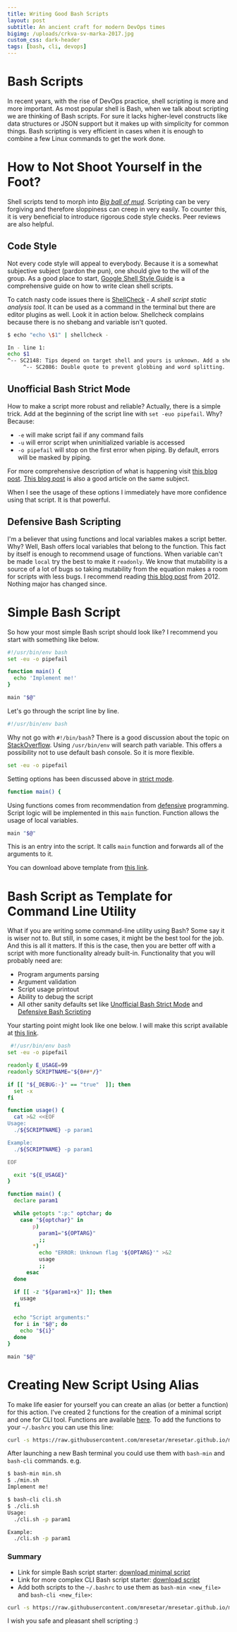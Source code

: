 ```yaml
---
title: Writing Good Bash Scripts
layout: post
subtitle: An ancient craft for modern DevOps times
bigimg: /uploads/crkva-sv-marka-2017.jpg
custom_css: dark-header
tags: [bash, cli, devops]
---
```


# Bash Scripts

In recent years, with the rise of DevOps practice, shell scripting is more and more important.
As most popular shell is Bash, when we talk about scripting we are thinking of Bash scripts.
For sure it lacks higher-level constructs like data structures or JSON support but it makes up with simplicity for
common things.
Bash scripting is very efficient in cases when it is enough to combine a few Linux commands to get the work done.

# How to Not Shoot Yourself in the Foot?

Shell scripts tend to morph into [_Big ball of mud_](https://en.wikipedia.org/wiki/Big_ball_of_mud).
Scripting can be very forgiving and therefore sloppiness can creep in very easily. To counter this, it is very
beneficial to introduce rigorous code style checks. Peer reviews are also helpful.

## Code Style

Not every code style will appeal to everybody. Because it is a somewhat subjective subject (pardon the pun), one should
give to the will of the group. As a good place to start, [Google Shell Style Guide](http://google.github.io/styleguide/shellguide.html)
is a comprehensive guide on how to write clean shell scripts.

To catch nasty code issues there is [ShellCheck](https://github.com/koalaman/shellcheck) -
_A shell script static analysis tool_. It can be used as a command in the terminal but there are editor plugins as well.
Look it in action below. Shellcheck complains because there is no shebang and variable isn't quoted.

```bash
$ echo "echo \$1" | shellcheck -

In - line 1:
echo $1
^-- SC2148: Tips depend on target shell and yours is unknown. Add a shebang.
     ^-- SC2086: Double quote to prevent globbing and word splitting.
```
<a name="strict-mode"></a>
## Unofficial Bash Strict Mode

How to make a script more robust and reliable? Actually, there is a simple trick. Add at the beginning of the script line
with `set -euo pipefail`. Why? Because:
 - `-e` will make script fail if any command fails
 - `-u` will error script when uninitialized variable is accessed
 - `-o pipefail` will stop on the first error when piping. By default, errors will be masked by piping.

For more comprehensive description of what is happening visit [this blog post](http://redsymbol.net/articles/unofficial-bash-strict-mode/).
[This blog post](https://sipb.mit.edu/doc/safe-shell/) is also a good article on the same subject.

When I see the usage of these options I immediately have more confidence using that script. It is that powerful.

<a name="defensive"></a>
## Defensive Bash Scripting

I'm a believer that using functions and local variables makes a script better. Why? Well, Bash offers local variables that
belong to the function. This fact by itself is enough to recommend usage of functions. When variable can't be made `local`
try the best to make it `readonly`. We know that mutability is a source of a lot of bugs so taking mutability from
the equation makes a room for scripts with less bugs.
I recommend reading [this blog post](http://kfirlavi.herokuapp.com/blog/2012/11/14/defensive-bash-programming/) from
2012\. Nothing major has changed since.

# Simple Bash Script

So how your most simple Bash script should look like? I recommend you start with something like below.

```bash
#!/usr/bin/env bash
set -eu -o pipefail

function main() {
  echo 'Implement me!'
}

main "$@"
```

Let's go through the script line by line.

```bash
#!/usr/bin/env bash
```

Why not go with `#!/bin/bash`? There is a good discussion about the topic on [StackOverflow](https://stackoverflow.com/questions/21612980/why-is-usr-bin-env-bash-superior-to-bin-bash/21613044). Using `/usr/bin/env` will search path variable.
This offers a possibility not to use default bash console. So it is more flexible.

```bash
set -eu -o pipefail
```

Setting options has been discussed above in [strict mode](#strict-mode).

```bash
function main() {
```

Using functions comes from recommendation from [defensive](#defensive) programming. Script logic will be implemented in this
`main` function. Function allows the usage of local variables.

```bash
main "$@"
```

This is an entry into the script. It calls `main` function and forwards all of the arguments to it.

You can download above template from [this link](../code/bash-min.sh).

# Bash Script as Template for Command Line Utility

What if you are writing some command-line utility using Bash? Some say it is wiser not to. But still, in some cases, it
might be the best tool for the job. And this is all it matters.
If this is the case, then you are better off with a script with more functionality already built-in.
Functionality that you will probably need are:

 - Program arguments parsing
 - Argument validation
 - Script usage printout
 - Ability to debug the script
 - All other sanity defaults set like [Unofficial Bash Strict Mode](#strict-mode) and
 [Defensive Bash Scripting](#defensive)

Your starting point might look like one below.
I will make this script available at [this link](https://raw.githubusercontent.com/mresetar/mresetar.github.io/master/code/bash.sh).


```bash
 #!/usr/bin/env bash
set -eu -o pipefail

readonly E_USAGE=99
readonly SCRIPTNAME="${0##*/}"

if [[ "${_DEBUG:-}" == "true"  ]]; then
  set -x
fi

function usage() {
  cat >&2 <<EOF
Usage:
  ./${SCRIPTNAME} -p param1

Example:
  ./${SCRIPTNAME} -p param1

EOF

  exit "${E_USAGE}"
}

function main() {
  declare param1

  while getopts ":p:" optchar; do
    case "${optchar}" in
        p)
          param1="${OPTARG}"
          ;;
        *)
          echo "ERROR: Unknown flag '${OPTARG}'" >&2
          usage
          ;;
      esac
  done

  if [[ -z "${param1+x}" ]]; then
    usage
  fi

  echo "Script arguments:"
  for i in "$@"; do
    echo "${i}"
  done
}

main "$@"
```

# Creating New Script Using Alias

To make life easier for yourself you can create an alias (or better a function) for this action.
I've created 2 functions for the creation of a minimal script and one for CLI tool. Functions are available
[here](https://raw.githubusercontent.com/mresetar/mresetar.github.io/master/code/bash-func.sh).
To add the functions to your `~/.bashrc` you can use this line:

```bash
curl -s https://raw.githubusercontent.com/mresetar/mresetar.github.io/master/code/bash-func.sh | tee -a ~/.bashrc
```

After launching a new Bash terminal you could use them with `bash-min` and `bash-cli` commands. e.g.

```bash
$ bash-min min.sh
$ ./min.sh
Implement me!

$ bash-cli cli.sh
$ ./cli.sh
Usage:
  ./cli.sh -p param1

Example:
  ./cli.sh -p param1
```

### Summary

 - Link for simple Bash script starter: [download minimal script](https://raw.githubusercontent.com/mresetar/mresetar.github.io/master/code/bash-min.sh)
 - Link for more complex CLI Bash script starter: [download script](https://raw.githubusercontent.com/mresetar/mresetar.github.io/master/code/bash.sh)
 - Add both scripts to the `~/.bashrc` to use them as `bash-min <new_file>` and `bash-cli <new_file>`:

```bash
curl -s https://raw.githubusercontent.com/mresetar/mresetar.github.io/master/code/bash-func.sh | tee -a ~/.bashrc
```

I wish you safe and pleasant shell scripting :)
